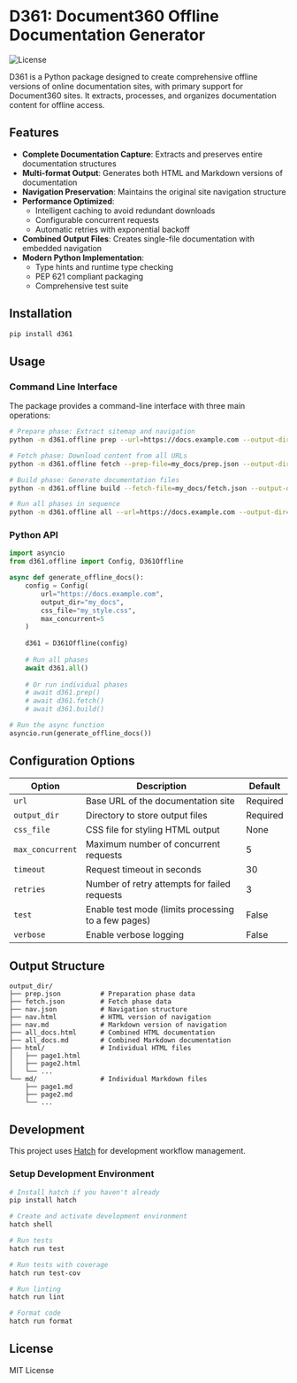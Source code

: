 # D361: Document360 Offline Documentation Generator

![License](https://img.shields.io/badge/license-MIT-blue.svg)

D361 is a Python package designed to create comprehensive offline versions of online documentation sites, with primary support for Document360 sites. It extracts, processes, and organizes documentation content for offline access.

## Features

- **Complete Documentation Capture**: Extracts and preserves entire documentation structures
- **Multi-format Output**: Generates both HTML and Markdown versions of documentation
- **Navigation Preservation**: Maintains the original site navigation structure
- **Performance Optimized**:
  - Intelligent caching to avoid redundant downloads
  - Configurable concurrent requests
  - Automatic retries with exponential backoff
- **Combined Output Files**: Creates single-file documentation with embedded navigation
- **Modern Python Implementation**:
  - Type hints and runtime type checking
  - PEP 621 compliant packaging
  - Comprehensive test suite

## Installation

```bash
pip install d361
```

## Usage

### Command Line Interface

The package provides a command-line interface with three main operations:

```bash
# Prepare phase: Extract sitemap and navigation
python -m d361.offline prep --url=https://docs.example.com --output-dir=my_docs

# Fetch phase: Download content from all URLs
python -m d361.offline fetch --prep-file=my_docs/prep.json --output-dir=my_docs

# Build phase: Generate documentation files
python -m d361.offline build --fetch-file=my_docs/fetch.json --output-dir=my_docs --style-file=my_style.css

# Run all phases in sequence
python -m d361.offline all --url=https://docs.example.com --output-dir=my_docs
```

### Python API

```python
import asyncio
from d361.offline import Config, D361Offline

async def generate_offline_docs():
    config = Config(
        url="https://docs.example.com",
        output_dir="my_docs",
        css_file="my_style.css",
        max_concurrent=5
    )
    
    d361 = D361Offline(config)
    
    # Run all phases
    await d361.all()
    
    # Or run individual phases
    # await d361.prep()
    # await d361.fetch()
    # await d361.build()

# Run the async function
asyncio.run(generate_offline_docs())
```

## Configuration Options

| Option | Description | Default |
|--------|-------------|---------|
| `url` | Base URL of the documentation site | Required |
| `output_dir` | Directory to store output files | Required |
| `css_file` | CSS file for styling HTML output | None |
| `max_concurrent` | Maximum number of concurrent requests | 5 |
| `timeout` | Request timeout in seconds | 30 |
| `retries` | Number of retry attempts for failed requests | 3 |
| `test` | Enable test mode (limits processing to a few pages) | False |
| `verbose` | Enable verbose logging | False |

## Output Structure

```
output_dir/
├── prep.json          # Preparation phase data
├── fetch.json         # Fetch phase data
├── nav.json           # Navigation structure
├── nav.html           # HTML version of navigation
├── nav.md             # Markdown version of navigation
├── all_docs.html      # Combined HTML documentation
├── all_docs.md        # Combined Markdown documentation
├── html/              # Individual HTML files
│   ├── page1.html
│   ├── page2.html
│   └── ...
└── md/                # Individual Markdown files
    ├── page1.md
    ├── page2.md
    └── ...
```

## Development

This project uses [Hatch](https://hatch.pypa.io/) for development workflow management.

### Setup Development Environment

```bash
# Install hatch if you haven't already
pip install hatch

# Create and activate development environment
hatch shell

# Run tests
hatch run test

# Run tests with coverage
hatch run test-cov

# Run linting
hatch run lint

# Format code
hatch run format
```

## License

MIT License 